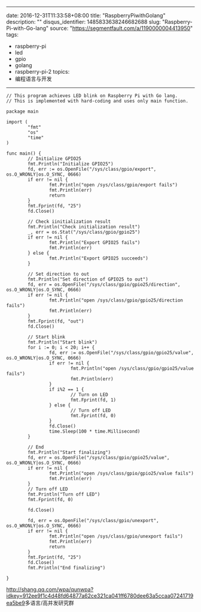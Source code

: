 
---
date: 2016-12-31T11:33:58+08:00
title: "RaspberryPiwithGolang"
description: ""
disqus_identifier: 1485833638246682688
slug: "Raspberry-Pi-with-Go-lang"
source: "https://segmentfault.com/a/1190000004413950"
tags: 
- raspberry-pi 
- led 
- gpio 
- golang 
- raspberry-pi-2 
topics:
- 编程语言与开发
---

    // This program achieves LED blink on Raspberry Pi with Go lang.
    // This is implemented with hard-coding and uses only main function.

    package main

    import (
            "fmt"
            "os"
            "time"
    )

    func main() {
            // Initialize GPIO25
            fmt.Println("Initialize GPIO25")
            fd, err := os.OpenFile("/sys/class/gpio/export", os.O_WRONLY|os.O_SYNC, 0666)
            if err != nil {
                    fmt.Println("open /sys/class/gpio/export fails")
                    fmt.Println(err)
                    return
            }
            fmt.Fprint(fd, "25")
            fd.Close()

            // Check iinitialization result
            fmt.Println("Check initialization result")
            _, err = os.Stat("/sys/class/gpio/gpio25")
            if err != nil {
                    fmt.Println("Export GPIO25 fails")
                    fmt.Println(err)
            } else {
                    fmt.Println("Export GPIO25 succeeds")
            }

            // Set direction to out
            fmt.Println("Set direction of GPIO25 to out")
            fd, err = os.OpenFile("/sys/class/gpio/gpio25/direction", os.O_WRONLY|os.O_SYNC, 0666)
            if err != nil {
                    fmt.Println("open /sys/class/gpio/gpio25/direction fails")
                    fmt.Println(err)
            }
            fmt.Fprint(fd, "out")
            fd.Close()

            // Start blink
            fmt.Println("Start blink")
            for i := 0; i < 20; i++ {
                    fd, err := os.OpenFile("/sys/class/gpio/gpio25/value", os.O_WRONLY|os.O_SYNC, 0666)
                    if err != nil {
                            fmt.Println("open /sys/class/gpio/gpio25/value fails")
                            fmt.Println(err)
                    }
                    if i%2 == 1 {
                            // Turn on LED
                            fmt.Fprint(fd, 1)
                    } else {
                            // Turn off LED
                            fmt.Fprint(fd, 0)
                    }
                    fd.Close()
                    time.Sleep(100 * time.Millisecond)
            }

            // End
            fmt.Println("Start finalizing")
            fd, err = os.OpenFile("/sys/class/gpio/gpio25/value", os.O_WRONLY|os.O_SYNC, 0666)
            if err != nil {
                    fmt.Println("open /sys/class/gpio/gpio25/value fails")
                    fmt.Println(err)
            }
            // Turn off LED
            fmt.Println("Turn off LED")
            fmt.Fprint(fd, 0)

            fd.Close()

            fd, err = os.OpenFile("/sys/class/gpio/unexport", os.O_WRONLY|os.O_SYNC, 0666)
            if err != nil {
                    fmt.Println("open /sys/class/gpio/unexport fails")
                    fmt.Println(err)
                    return
            }
            fmt.Fprint(fd, "25")
            fd.Close()
            fmt.Println("End finalizing")

    }

<http://shang.qq.com/wpa/qunwpa?idkey=912ee9f1c4d48fd64877a62ce321ca041ff6780dee63a5ccaa07241719ea5be9>多语言/高并发研究群

